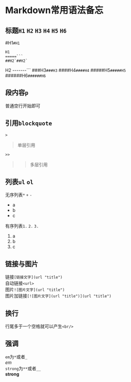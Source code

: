 Markdown常用语法备忘
======================

标题`H1` `H2` `H3` `H4` `H5` `H6`
----------------------
#H1`#H1`
```
H1
=====```
##H2`##H2`
```
H2
-------```
###H3`###H3`
####H4`####H4`
#####H5`#####H5`
######H6`######H6`

段内容`p`
----------------------
普通空行开始即可

引用`blockquote`
----------------------
`>`
> 单层引用

`>>`
>> 多层引用

列表`ul` `ol`
----------------------
无序列表`*` `+` `-`

* a
* b
* c

有序列表`1.` `2.` `3.`

1. a
2. b
3. c

链接与图片
--------------------
链接`[链接文字](url "title")`  
自动链接`<url>`  
图片`![图片文字](url "title")`  
图片加链接`[![图片文字](url "title")](url "title")`

换行
-------------------
行尾多于一个空格就可以产生`<br/>`

强调
-------------------
`em`为`*`或者`_`  
*em*  
`strong`为`**`或者`__`  
__strong__